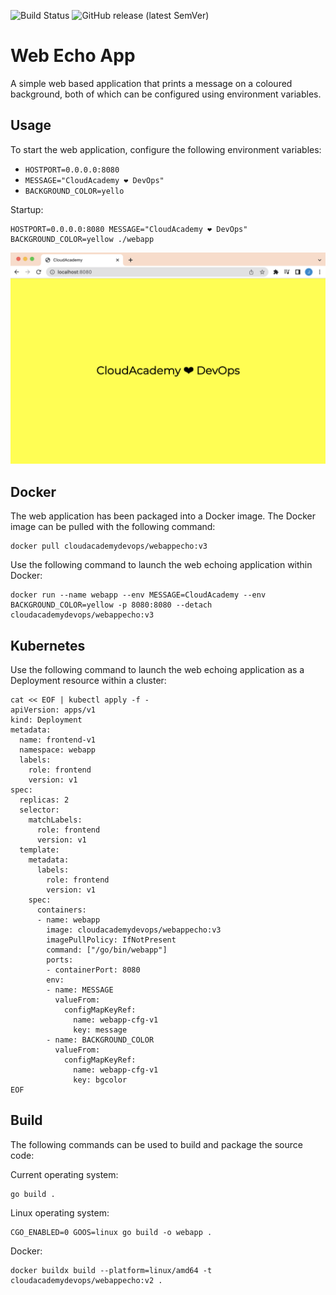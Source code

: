 ![Build Status](https://github.com/cloudacademy/web-echo-app/actions/workflows/go.yml/badge.svg) 
![GitHub release (latest SemVer)](https://img.shields.io/github/v/release/cloudacademy/web-echo-app)

# Web Echo App
A simple web based application that prints a message on a coloured background, both of which can be configured using environment variables.

## Usage
To start the web application, configure the following environment variables:
 - `HOSTPORT=0.0.0.0:8080`
 - `MESSAGE="CloudAcademy ❤ DevOps"`
 - `BACKGROUND_COLOR=yello`

Startup:
```
HOSTPORT=0.0.0.0:8080 MESSAGE="CloudAcademy ❤ DevOps" BACKGROUND_COLOR=yellow ./webapp
```
![webapp](./docs/webapp.png)

## Docker
The web application has been packaged into a Docker image. The Docker image can be pulled with the following command:

```
docker pull cloudacademydevops/webappecho:v3
```

Use the following command to launch the web echoing application within Docker:
```
docker run --name webapp --env MESSAGE=CloudAcademy --env BACKGROUND_COLOR=yellow -p 8080:8080 --detach cloudacademydevops/webappecho:v3
```

## Kubernetes
Use the following command to launch the web echoing application as a Deployment resource within a cluster:

```
cat << EOF | kubectl apply -f -
apiVersion: apps/v1
kind: Deployment
metadata:
  name: frontend-v1
  namespace: webapp
  labels:
    role: frontend
    version: v1
spec:
  replicas: 2
  selector:
    matchLabels:
      role: frontend
      version: v1
  template:
    metadata:
      labels:
        role: frontend
        version: v1
    spec:
      containers:
      - name: webapp
        image: cloudacademydevops/webappecho:v3
        imagePullPolicy: IfNotPresent
        command: ["/go/bin/webapp"]
        ports:
        - containerPort: 8080
        env:
        - name: MESSAGE
          valueFrom:
            configMapKeyRef:
              name: webapp-cfg-v1
              key: message
        - name: BACKGROUND_COLOR
          valueFrom:
            configMapKeyRef:
              name: webapp-cfg-v1
              key: bgcolor
EOF
```

## Build
The following commands can be used to build and package the source code:

Current operating system:
```
go build .
```

Linux operating system:
```
CGO_ENABLED=0 GOOS=linux go build -o webapp .
```

Docker:
```
docker buildx build --platform=linux/amd64 -t cloudacademydevops/webappecho:v2 .
```